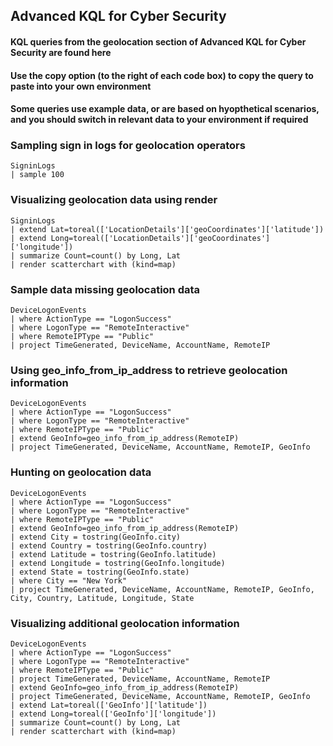 ## Advanced KQL for Cyber Security 

#### KQL queries from the geolocation section of Advanced KQL for Cyber Security are found here

#### Use the copy option (to the right of each code box) to copy the query to paste into your own environment

#### Some queries use example data, or are based on hyopthetical scenarios, and you should switch in relevant data to your environment if required

### Sampling sign in logs for geolocation operators
```KQL
SigninLogs
| sample 100
```

### Visualizing geolocation data using render
```KQL
SigninLogs
| extend Lat=toreal(['LocationDetails']['geoCoordinates']['latitude'])
| extend Long=toreal(['LocationDetails']['geoCoordinates']['longitude'])
| summarize Count=count() by Long, Lat
| render scatterchart with (kind=map)
```

### Sample data missing geolocation data
```KQL
DeviceLogonEvents
| where ActionType == "LogonSuccess"
| where LogonType == "RemoteInteractive"
| where RemoteIPType == "Public"
| project TimeGenerated, DeviceName, AccountName, RemoteIP
```

### Using geo_info_from_ip_address to retrieve geolocation information
```KQL
DeviceLogonEvents
| where ActionType == "LogonSuccess"
| where LogonType == "RemoteInteractive"
| where RemoteIPType == "Public"
| extend GeoInfo=geo_info_from_ip_address(RemoteIP)
| project TimeGenerated, DeviceName, AccountName, RemoteIP, GeoInfo
```

### Hunting on geolocation data
```KQL
DeviceLogonEvents
| where ActionType == "LogonSuccess"
| where LogonType == "RemoteInteractive"
| where RemoteIPType == "Public"
| extend GeoInfo=geo_info_from_ip_address(RemoteIP)
| extend City = tostring(GeoInfo.city)
| extend Country = tostring(GeoInfo.country)
| extend Latitude = tostring(GeoInfo.latitude)
| extend Longitude = tostring(GeoInfo.longitude)
| extend State = tostring(GeoInfo.state)
| where City == "New York"
| project TimeGenerated, DeviceName, AccountName, RemoteIP, GeoInfo, City, Country, Latitude, Longitude, State
```

### Visualizing additional geolocation information
```KQL
DeviceLogonEvents
| where ActionType == "LogonSuccess"
| where LogonType == "RemoteInteractive"
| where RemoteIPType == "Public"
| project TimeGenerated, DeviceName, AccountName, RemoteIP
| extend GeoInfo=geo_info_from_ip_address(RemoteIP)
| project TimeGenerated, DeviceName, AccountName, RemoteIP, GeoInfo
| extend Lat=toreal(['GeoInfo']['latitude'])
| extend Long=toreal(['GeoInfo']['longitude'])
| summarize Count=count() by Long, Lat
| render scatterchart with (kind=map)
```
